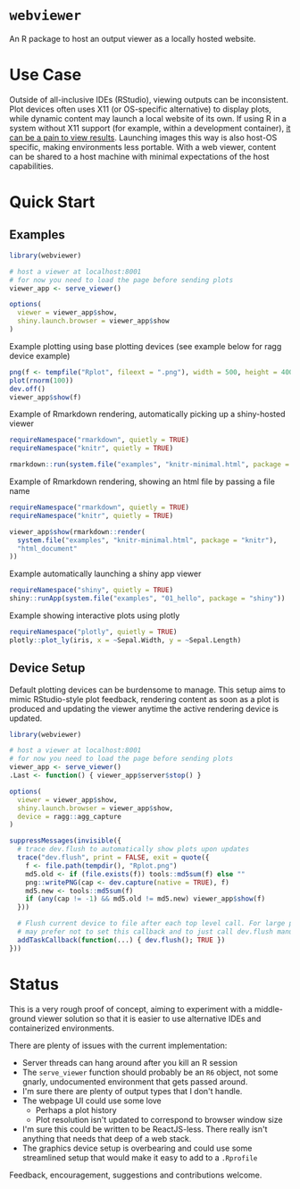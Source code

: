 # `webviewer`

An R package to host an output viewer as a locally hosted website. 

# Use Case

Outside of all-inclusive IDEs (RStudio), viewing outputs can be inconsistent.
Plot devices often uses X11 (or OS-specific alternative) to display plots, while
dynamic content may launch a local website of its own. If using R in a system
without X11 support (for example, within a development container), [it can be a
pain to view
results](https://github.com/rocker-org/rocker-versioned/blob/master/X11/README.md).
Launching images this way is also host-OS specific, making environments less
portable. With a web viewer, content can be shared to a host machine with
minimal expectations of the host capabilities.

# Quick Start

## Examples

```r
library(webviewer)

# host a viewer at localhost:8001
# for now you need to load the page before sending plots
viewer_app <- serve_viewer()

options(
  viewer = viewer_app$show,
  shiny.launch.browser = viewer_app$show
)
```

Example plotting using base plotting devices (see example below for ragg device
example)

```r
png(f <- tempfile("Rplot", fileext = ".png"), width = 500, height = 400)
plot(rnorm(100))
dev.off()
viewer_app$show(f)
```

Example of Rmarkdown rendering, automatically picking up a shiny-hosted viewer

```r
requireNamespace("rmarkdown", quietly = TRUE)
requireNamespace("knitr", quietly = TRUE)

rmarkdown::run(system.file("examples", "knitr-minimal.html", package = "knitr"))
```

Example of Rmarkdown rendering, showing an html file by passing a file name

```r
requireNamespace("rmarkdown", quietly = TRUE)
requireNamespace("knitr", quietly = TRUE)

viewer_app$show(rmarkdown::render(
  system.file("examples", "knitr-minimal.html", package = "knitr"), 
  "html_document"
))
```

Example automatically launching a shiny app viewer

```r
requireNamespace("shiny", quietly = TRUE)
shiny::runApp(system.file("examples", "01_hello", package = "shiny"))
```

Example showing interactive plots using plotly

```r
requireNamespace("plotly", quietly = TRUE)
plotly::plot_ly(iris, x = ~Sepal.Width, y = ~Sepal.Length)
```

## Device Setup

Default plotting devices can be burdensome to manage. This setup aims to mimic
RStudio-style plot feedback, rendering content as soon as a plot is produced and
updating the viewer anytime the active rendering device is updated.

```r
library(webviewer)

# host a viewer at localhost:8001
# for now you need to load the page before sending plots
viewer_app <- serve_viewer()
.Last <- function() { viewer_app$server$stop() }

options(
  viewer = viewer_app$show,
  shiny.launch.browser = viewer_app$show,
  device = ragg::agg_capture
)

suppressMessages(invisible({
  # trace dev.flush to automatically show plots upon updates
  trace("dev.flush", print = FALSE, exit = quote({
    f <- file.path(tempdir(), "Rplot.png")
    md5.old <- if (file.exists(f)) tools::md5sum(f) else ""
    png::writePNG(cap <- dev.capture(native = TRUE), f)
    md5.new <- tools::md5sum(f)
    if (any(cap != -1) && md5.old != md5.new) viewer_app$show(f)  
  }))

  # Flush current device to file after each top level call. For large plots, you 
  # may prefer not to set this callback and to just call dev.flush manually.
  addTaskCallback(function(...) { dev.flush(); TRUE })
}))
```

# Status

This is a very rough proof of concept, aiming to experiment with a middle-ground
viewer solution so that it is easier to use alternative IDEs and containerized
environments. 

There are plenty of issues with the current implementation:

- Server threads can hang around after you kill an R session
- The `serve_viewer` function should probably be an `R6` object, not some
  gnarly, undocumented environment that gets passed around.
- I'm sure there are plenty of output types that I don't handle.
- The webpage UI could use some love
  - Perhaps a plot history
  - Plot resolution isn't updated to correspond to browser window size
- I'm sure this could be written to be ReactJS-less. There really isn't anything
  that needs that deep of a web stack.
- The graphics device setup is overbearing and could use some streamlined setup
  that would make it easy to add to a `.Rprofile`

Feedback, encouragement, suggestions and contributions welcome.
